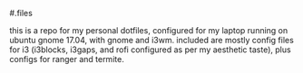 #.files

this is a repo for my personal dotfiles, configured for my laptop running on ubuntu gnome 17.04, with gnome and i3wm. included are mostly config files for i3 (i3blocks, i3gaps, and rofi configured as per my aesthetic taste), plus configs for ranger and termite.
